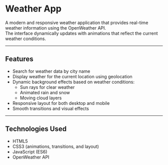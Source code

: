 # Weather App

A modern and responsive weather application that provides real-time weather information using the OpenWeather API.  
The interface dynamically updates with animations that reflect the current weather conditions.

---

## Features

- Search for weather data by city name
- Display weather for the current location using geolocation
- Dynamic background effects based on weather conditions:
  - Sun rays for clear weather
  - Animated rain and snow
  - Moving cloud layers
- Responsive layout for both desktop and mobile
- Smooth transitions and visual effects

---

## Technologies Used

- HTML5
- CSS3 (animations, transitions, and layout)
- JavaScript (ES6)
- OpenWeather API